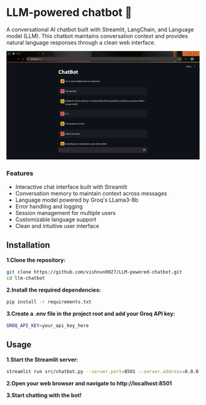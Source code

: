 # LLM-powered chatbot 🤖
A conversational AI chatbot built with Streamlit, LangChain, and Language model (LLM). This chatbot maintains conversation context and provides natural language responses through a clean web interface.

![My Project Logo](img/Screenshot.png)

### Features

- Interactive chat interface built with Streamlit
- Conversation memory to maintain context across messages
- Language model powered by Groq's LLama3-8b
- Error handling and logging
- Session management for multiple users
- Customizable language support
- Clean and intuitive user interface

## Installation
**1.Clone the repository:**
```bash
git clone https://github.com/vishnun0027/LLM-powered-chatbot.git
cd llm-chatbot
```
**2.Install the required dependencies:**
```bash
pip install -r requirements.txt
```
**3.Create a .env file in the project root and add your Groq API key:**
```bash
GROQ_API_KEY=your_api_key_here
```
## Usage
**1.Start the Streamlit server:**
```bash
streamlit run src/chatbot.py --server.port=8501 --server.address=0.0.0.0
```
**2.Open your web browser and navigate to http://localhost:8501**  

**3.Start chatting with the bot!**



